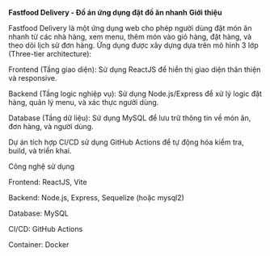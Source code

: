 **Fastfood Delivery - Đồ án ứng dụng đặt đồ ăn nhanh**
**Giới thiệu**

Fastfood Delivery là một ứng dụng web cho phép người dùng đặt món ăn nhanh từ các nhà hàng, xem menu, thêm món vào giỏ hàng, đặt hàng, và theo dõi lịch sử đơn hàng. Ứng dụng được xây dựng dựa trên mô hình 3 lớp (Three-tier architecture):

Frontend (Tầng giao diện): Sử dụng ReactJS để hiển thị giao diện thân thiện và responsive.

Backend (Tầng logic nghiệp vụ): Sử dụng Node.js/Express để xử lý logic đặt hàng, quản lý menu, và xác thực người dùng.

Database (Tầng dữ liệu): Sử dụng MySQL để lưu trữ thông tin về món ăn, đơn hàng, và người dùng.

Dự án tích hợp CI/CD sử dụng GitHub Actions để tự động hóa kiểm tra, build, và triển khai.

Công nghệ sử dụng

Frontend: ReactJS, Vite

Backend: Node.js, Express, Sequelize (hoặc mysql2)

Database: MySQL

CI/CD: GitHub Actions

Container: Docker

